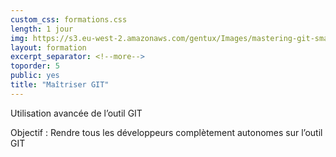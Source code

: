 ```yaml
---
custom_css: formations.css
length: 1 jour
img: https://s3.eu-west-2.amazonaws.com/gentux/Images/mastering-git-small.jpeg
layout: formation
excerpt_separator: <!--more-->
toporder: 5
public: yes
title: "Maîtriser GIT"
---
```


Utilisation avancée de l’outil GIT

Objectif : Rendre tous les développeurs complètement autonomes sur l’outil GIT

<!--more-->

